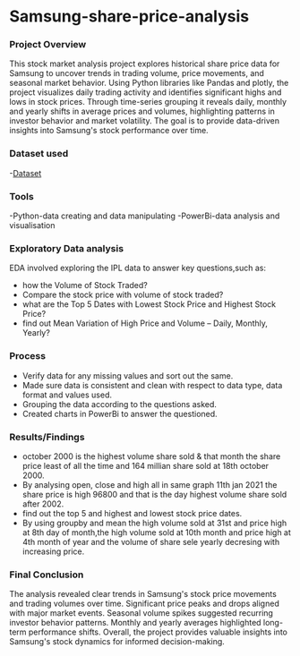 # Samsung-share-price-analysis

### Project Overview

This stock market analysis project explores historical share price data for Samsung to uncover trends in trading volume, price movements, and seasonal market behavior. Using Python libraries like Pandas and
plotly, the project visualizes daily trading activity and identifies significant highs and lows in stock prices. Through time-series grouping it reveals daily, monthly and yearly shifts
in average prices and volumes, highlighting patterns in investor behavior and market volatility. The goal is to provide data-driven insights into Samsung's stock performance over time.

### Dataset used 

-<a href="https://www.kaggle.com/datasets/mayankanand2701/samsung-stock-price-dataset">Dataset</a>

### Tools
-Python-data creating and data manipulating
-PowerBi-data analysis and visualisation 


### Exploratory Data analysis
EDA involved exploring the IPL data to answer key questions,such as:

- how the Volume of Stock Traded?
- Compare the stock price with volume of stock traded?
- what are the Top 5 Dates with Lowest Stock Price and Highest Stock Price?
- find out Mean Variation of High Price and Volume – Daily, Monthly, Yearly?

### Process

- Verify data for any missing values and sort out the same.
- Made sure data is consistent and clean with respect to data type, data format and values used.
- Grouping the data according to the questions asked.
- Created charts in PowerBi to answer the questioned.

### Results/Findings

- october 2000 is the highest volume share sold & that month the share price least of all the time and 164 millian
  share sold at 18th october 2000.
- By analysing open, close and high all in same graph 11th jan 2021 the share price is high 96800 and that is the
  day highest volume share sold after 2002.
- find out the top 5 and highest and lowest stock price dates.
- By using groupby and mean the high volume sold at 31st and price high at 8th day of month,the high volume sold at
  10th month and price high at 4th month of year and the volume of share sele yearly decresing with increasing price.

### Final Conclusion

The analysis revealed clear trends in Samsung's stock price movements and trading volumes over time. Significant price
peaks and drops aligned with major market events. Seasonal volume spikes suggested recurring investor behavior 
patterns. Monthly and yearly averages highlighted long-term performance shifts. Overall, the project provides 
valuable insights into Samsung's stock dynamics for informed decision-making.
